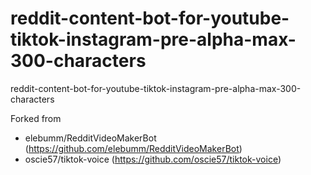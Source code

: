 # reddit-content-bot-for-youtube-tiktok-instagram-pre-alpha-max-300-characters
reddit-content-bot-for-youtube-tiktok-instagram-pre-alpha-max-300-characters

Forked from
* elebumm/RedditVideoMakerBot (https://github.com/elebumm/RedditVideoMakerBot)
* oscie57/tiktok-voice (https://github.com/oscie57/tiktok-voice)

